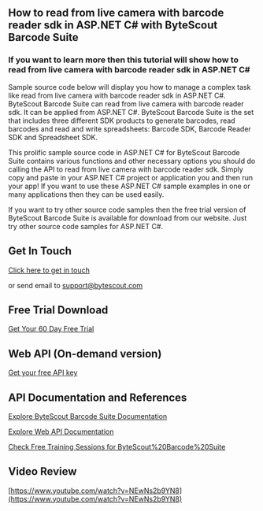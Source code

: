 ## How to read from live camera with barcode reader sdk in ASP.NET C# with ByteScout Barcode Suite

### If you want to learn more then this tutorial will show how to read from live camera with barcode reader sdk in ASP.NET C#

Sample source code below will display you how to manage a complex task like read from live camera with barcode reader sdk in ASP.NET C#. ByteScout Barcode Suite can read from live camera with barcode reader sdk. It can be applied from ASP.NET C#. ByteScout Barcode Suite is the set that includes three different SDK products to generate barcodes, read barcodes and read and write spreadsheets: Barcode SDK, Barcode Reader SDK and Spreadsheet SDK.

This prolific sample source code in ASP.NET C# for ByteScout Barcode Suite contains various functions and other necessary options you should do calling the API to read from live camera with barcode reader sdk.  Simply copy and paste in your ASP.NET C# project or application you and then run your app! If you want to use these ASP.NET C# sample examples in one or many applications then they can be used easily.

If you want to try other source code samples then the free trial version of ByteScout Barcode Suite is available for download from our website. Just try other source code samples for ASP.NET C#.

## Get In Touch

[Click here to get in touch](https://bytescout.zendesk.com/hc/en-us/requests/new?subject=ByteScout%20Barcode%20Suite%20Question)

or send email to [support@bytescout.com](mailto:support@bytescout.com?subject=ByteScout%20Barcode%20Suite%20Question) 

## Free Trial Download

[Get Your 60 Day Free Trial](https://bytescout.com/download/web-installer?utm_source=github-readme)

## Web API (On-demand version)

[Get your free API key](https://pdf.co/documentation/api?utm_source=github-readme)

## API Documentation and References

[Explore ByteScout Barcode Suite Documentation](https://bytescout.com/documentation/index.html?utm_source=github-readme)

[Explore Web API Documentation](https://pdf.co/documentation/api?utm_source=github-readme)

[Check Free Training Sessions for ByteScout%20Barcode%20Suite](https://academy.bytescout.com/)

## Video Review

[https://www.youtube.com/watch?v=NEwNs2b9YN8](https://www.youtube.com/watch?v=NEwNs2b9YN8)